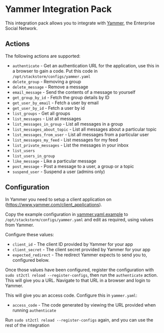 # Yammer Integration Pack

This integration pack allows you to integrate with
[Yammer](http://yammer.com/),
the Enterprise Social Network.

## Actions

The following actions are supported:

* `authenticate` - Get an authentication URL for the application, use this in a browser to gain a code. Put this code in `/opt/stackstorm/configs/yammer.yaml`
* `delete_group` - Removing a group
* `delete_message` - Remove a message
* `email_message` - Send the contents of a message to yourself
* `get_group_by_id` - Fetch the group details by ID
* `get_user_by_email` - Fetch a user by email
* `get_user_by_id` - Fetch a user by id
* `list_groups` - Get all groups
* `list_messages` - List all messages
* `list_messages_in_group` - List all messages in a group
* `list_messages_about_topic` - List all messages about a particular topic
* `list_messages_from_user` - List all messages from a particular user
* `list_messages_my_feed` - List messages for my feed
* `list_private_messages` - List the messages in your inbox
* `list_users`
* `list_users_in_group`
* `like_message` - Like a particular message
* `post_message` - Post a message to a user, a group or a topic
* `suspend_user` - Suspend a user (admins only)

## Configuration

In Yammer you need to setup a client application on (https://www.yammer.com/client_applications).

Copy the example configuration in [yammer.yaml.example](./yammer.yaml.example)
to `/opt/stackstorm/configs/yammer.yaml` and edit as required, using values from Yammer.

Configure these values:

* `client_id` - The client ID provided by Yammer for your app
* `client_secret` - The client secret provided by Yammer for your app
* `expected_redirect` - The redirect Yammer expects to send you to, configured below.

Once those values have been configured, register the configuration with `sudo st2ctl reload --register-configs`,
then run the `authenticate` action. This will give you a URL. Navigate to that URL
in a browser and login to Yammer.

This will give you an access code. Configure this in `yammer.yaml`:

* `access_code` - The code generated by viewing the URL provided when running `authenticate`

Run `sudo st2ctl reload --register-configs` again, and you can use the rest of the integration
